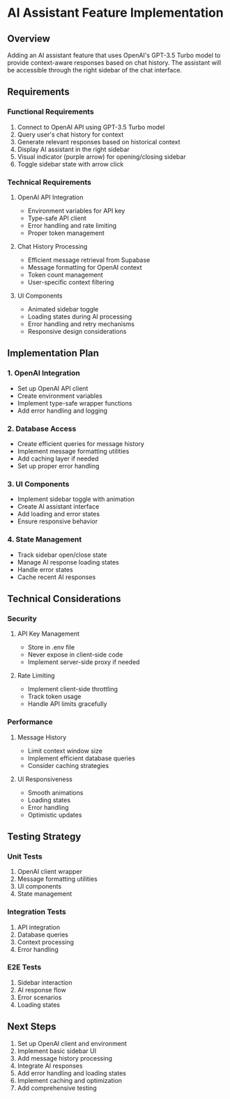 # AI Assistant Feature Implementation

## Overview
Adding an AI assistant feature that uses OpenAI's GPT-3.5 Turbo model to provide context-aware responses based on chat history. The assistant will be accessible through the right sidebar of the chat interface.

## Requirements

### Functional Requirements
1. Connect to OpenAI API using GPT-3.5 Turbo model
2. Query user's chat history for context
3. Generate relevant responses based on historical context
4. Display AI assistant in the right sidebar
5. Visual indicator (purple arrow) for opening/closing sidebar
6. Toggle sidebar state with arrow click

### Technical Requirements
1. OpenAI API Integration
   - Environment variables for API key
   - Type-safe API client
   - Error handling and rate limiting
   - Proper token management

2. Chat History Processing
   - Efficient message retrieval from Supabase
   - Message formatting for OpenAI context
   - Token count management
   - User-specific context filtering

3. UI Components
   - Animated sidebar toggle
   - Loading states during AI processing
   - Error handling and retry mechanisms
   - Responsive design considerations

## Implementation Plan

### 1. OpenAI Integration
- Set up OpenAI API client
- Create environment variables
- Implement type-safe wrapper functions
- Add error handling and logging

### 2. Database Access
- Create efficient queries for message history
- Implement message formatting utilities
- Add caching layer if needed
- Set up proper error handling

### 3. UI Components
- Implement sidebar toggle with animation
- Create AI assistant interface
- Add loading and error states
- Ensure responsive behavior

### 4. State Management
- Track sidebar open/close state
- Manage AI response loading states
- Handle error states
- Cache recent AI responses

## Technical Considerations

### Security
1. API Key Management
   - Store in .env file
   - Never expose in client-side code
   - Implement server-side proxy if needed

2. Rate Limiting
   - Implement client-side throttling
   - Track token usage
   - Handle API limits gracefully

### Performance
1. Message History
   - Limit context window size
   - Implement efficient database queries
   - Consider caching strategies

2. UI Responsiveness
   - Smooth animations
   - Loading states
   - Error handling
   - Optimistic updates

## Testing Strategy

### Unit Tests
1. OpenAI client wrapper
2. Message formatting utilities
3. UI components
4. State management

### Integration Tests
1. API integration
2. Database queries
3. Context processing
4. Error handling

### E2E Tests
1. Sidebar interaction
2. AI response flow
3. Error scenarios
4. Loading states

## Next Steps
1. Set up OpenAI client and environment
2. Implement basic sidebar UI
3. Add message history processing
4. Integrate AI responses
5. Add error handling and loading states
6. Implement caching and optimization
7. Add comprehensive testing 